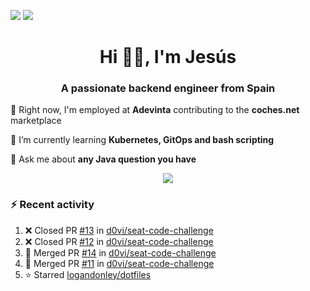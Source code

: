 [![](https://img.shields.io/badge/Jesús_Iglesias-0077B5?style=flat&logo=linkedin&logoColor=white)][linkedin]
[![](https://img.shields.io/badge/d0vi-330F63?style=flat&logo=gitlab&logoColor=white)][gitlab]

<h1 align="center">Hi 👋🏻️, I'm Jesús</h1>
<h3 align="center">A passionate backend engineer from Spain</h3>

🔭 Right now, I'm employed at **Adevinta** contributing to the **coches.net** marketplace

🌱 I’m currently learning **Kubernetes, GitOps and bash scripting**

💬 Ask me about **any Java question you have**

<p align="center">
  <a href="https://skillicons.dev">
    <img src="https://skillicons.dev/icons?i=java,kotlin,spring,postgres,git,kubernetes,docker,kafka,aws,elasticsearch,linux" />
  </a>
</p>

### ⚡ Recent activity

<!--RECENT_ACTIVITY:start-->
1. ❌ Closed PR [#13](https://github.com/d0vi/seat-code-challenge/pull/13) in [d0vi/seat-code-challenge](https://github.com/d0vi/seat-code-challenge)<br>
2. ❌ Closed PR [#12](https://github.com/d0vi/seat-code-challenge/pull/12) in [d0vi/seat-code-challenge](https://github.com/d0vi/seat-code-challenge)<br>
3. 🎉 Merged PR [#14](https://github.com/d0vi/seat-code-challenge/pull/14) in [d0vi/seat-code-challenge](https://github.com/d0vi/seat-code-challenge)<br>
4. 🎉 Merged PR [#11](https://github.com/d0vi/seat-code-challenge/pull/11) in [d0vi/seat-code-challenge](https://github.com/d0vi/seat-code-challenge)<br>
5. ⭐ Starred [logandonley/dotfiles](https://github.com/logandonley/dotfiles)<br>
<!--RECENT_ACTIVITY:end-->

[linkedin]: https://linkedin.com/in/jesusiglesiasiglesias
[gitlab]: https://gitlab.com/d0vi
